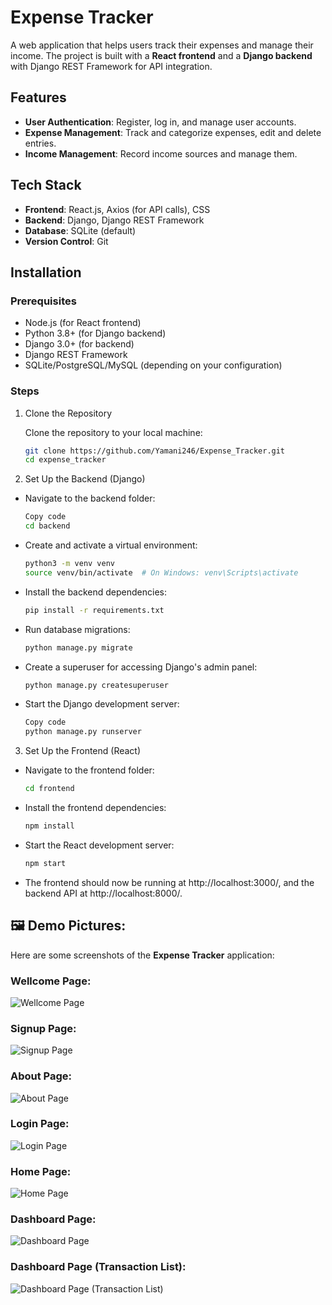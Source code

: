 # Expense Tracker

A web application that helps users track their expenses and manage their income. The project is built with a **React frontend** and a **Django backend** with Django REST Framework for API integration.

## Features

- **User Authentication**: Register, log in, and manage user accounts.
- **Expense Management**: Track and categorize expenses, edit and delete entries.
- **Income Management**: Record income sources and manage them.

## Tech Stack

- **Frontend**: React.js, Axios (for API calls), CSS
- **Backend**: Django, Django REST Framework
- **Database**: SQLite (default)
- **Version Control**: Git

## Installation

### Prerequisites

- Node.js (for React frontend)
- Python 3.8+ (for Django backend)
- Django 3.0+ (for backend)
- Django REST Framework
- SQLite/PostgreSQL/MySQL (depending on your configuration)

### Steps

1. Clone the Repository

    Clone the repository to your local machine:

    ```bash
    git clone https://github.com/Yamani246/Expense_Tracker.git
    cd expense_tracker

2. Set Up the Backend (Django)
- Navigate to the backend folder:

    ``` bash
    Copy code
    cd backend
- Create and activate a virtual environment:

    ```bash
    python3 -m venv venv
    source venv/bin/activate  # On Windows: venv\Scripts\activate
- Install the backend dependencies:

    ```bash
    pip install -r requirements.txt
- Run database migrations:

    ```bash
    python manage.py migrate
- Create a superuser for accessing Django's admin panel:

    ```bash
    python manage.py createsuperuser
- Start the Django development server:

    ```bash
    Copy code
    python manage.py runserver
3. Set Up the Frontend (React)
- Navigate to the frontend folder:

    ```bash
    cd frontend

- Install the frontend dependencies:

    ```bash
    npm install
- Start the React development server:

    ```bash
    npm start
* The frontend should now be running at http://localhost:3000/, and the backend API at http://localhost:8000/.

## 🖼️ Demo Pictures:
Here are some screenshots of the **Expense Tracker** application:

### Wellcome Page:
![Wellcome Page](demo_pics/wellcome_page.png)

### Signup Page:
![Signup Page](demo_pics/Signup.png)

### About Page:
![About Page](demo_pics/about.png)

### Login Page:
![Login Page](demo_pics/login.png)

### Home Page:
![Home Page](demo_pics/home.png)

### Dashboard Page:
![Dashboard Page](demo_pics/dashboard.png)

### Dashboard Page (Transaction List):
![Dashboard Page (Transaction List)](demo_pics/expenditure.png)

